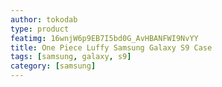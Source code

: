 ```yaml
---
author: tokodab
type: product
featimg: 16wnjW6p9EB7I5bd0G_AvHBANFWI9NvYY
title: One Piece Luffy Samsung Galaxy S9 Case
tags: [samsung, galaxy, s9]
category: [samsung]
---
```

